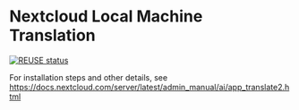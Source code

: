 <!--
  - SPDX-FileCopyrightText: 2024 Nextcloud GmbH and Nextcloud contributors
  - SPDX-License-Identifier: AGPL-3.0-or-later
-->
# Nextcloud Local Machine Translation

[![REUSE status](https://api.reuse.software/badge/github.com/nextcloud/translate2)](https://api.reuse.software/info/github.com/nextcloud/translate2)

For installation steps and other details, see https://docs.nextcloud.com/server/latest/admin_manual/ai/app_translate2.html
